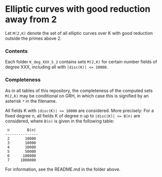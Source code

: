 # Elliptic curves with good reduction away from 2

Let `M(2,K)` denote the set of all elliptic curves over K with good reduction outside the primes above 2.

### Contents

Each folder `K_deg_XXX_S_2` contains sets `M(2,K)` for certain number fields of degree XXX, including all with `|disc(K)| <= 10000`.

### Completeness 

As in all tables of this repository, the completeness of the computed sets `M(2,K)` may be conditional on GRH, in which case this is signified by an asterisk `*` in the filename. 
 
All fields K with `|disc(K)| <= 10000` are considered.
More precisely:
For a fixed degree n, all fields K of degree n up to `|disc(K)| <= B(n)` are considered, where `B(n)` is given in the following table:
    
     n        B(n)
    ---------------
     2       10000
     3       10000
     4       10000
     5       50000
     6      100000
     7     1000000


For information, see the README.md in the folder above.
